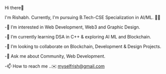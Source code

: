 Hi there👋


I'm Rishabh. Currently, I'm  pursuing B.Tech-CSE Specialization in AI/ML. 👨‍💻

-👀 I’m interested in Web Development, Web3 and Graphic Design.

-🌱 I’m currently learning DSA in C++ & exploring AI ML and Blockchain.

-👯 I’m looking to collaborate on Blockchain, Development & Design Projects.

-💬 Ask me about Community, Web Development.

-📫 How to reach me ..✉️ myselfrish@gmail.com




<!---
Rishabh5002/Rishabh5002 is a ✨ special ✨ repository because its `README.md` (this file) appears on your GitHub profile.
You can click the Preview link to take a look at your changes.
--->
